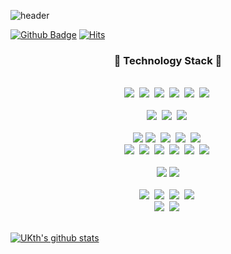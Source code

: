 ![header](https://capsule-render.vercel.app/api?type=waving&color=auto&height=300&section=header&text=Welcome&fontSize=70)

[![Github Badge](https://img.shields.io/badge/-Github-000?style=flat-square&logo=Github&logoColor=white&link=https://github.com/UKth)](https://github.com/UKth)
[![Hits](https://hits.seeyoufarm.com/api/count/incr/badge.svg?url=https%3A%2F%2Fgithub.com%2FUKth&count_bg=%23666666&title_bg=%23000000&icon=tinder.svg&icon_color=%23FF2D2D&title=hits&edge_flat=false)](https://hits.seeyoufarm.com)

<h3 align="center">📘 Technology Stack 📘</h3>

<p align="center">
  <br>
  <img src="https://img.shields.io/badge/-C++-00599C?style=flat-square&logo=C%2b%2b&logoColor=white"/>&nbsp
  <img src="https://img.shields.io/badge/-Python-3776AB?style=flat-square&logo=Python&logoColor=white"/>&nbsp
  <img src="https://img.shields.io/badge/-JavaScript-F7DF1E?style=flat-square&logo=JavaScript&logoColor=white"/>&nbsp
  <img src="https://img.shields.io/badge/-TypeScript-3178C6?style=flat-square&logo=TypeScript&logoColor=white"/>&nbsp
  <img src="https://img.shields.io/badge/-Ruby-CC342D?style=flat-square&logo=Ruby&logoColor=white"/>&nbsp
  <img src="https://img.shields.io/badge/Java-007396?style=flat-square&logo=Java&logoColor=white"/>&nbsp
  <br>
  <br>
  <img src="https://img.shields.io/badge/-HTML5-E34F26?style=flat-square&logo=HTML5&logoColor=white"/>&nbsp
  <img src="https://img.shields.io/badge/-CSS3-1572B6?style=flat-square&logo=CSS3&logoColor=white"/>&nbsp
  <img src="https://img.shields.io/badge/-php-777BB4?style=flat-square&logo=PHP&logoColor=white"/>&nbsp
  <br>
  <br>
  <img src="https://img.shields.io/badge/-Express-000000?style=flat-square&logo=express&logoColor=white">
  <img src="https://img.shields.io/badge/-React-31bAdB?style=flat-square&logo=React&logoColor=white"/>&nbsp
  <img src="https://img.shields.io/badge/-Next.js-000000?style=flat-square&logo=Next.js&logoColor=white"/>&nbsp
  <img src="https://img.shields.io/badge/-ReactNative-1572b6?style=flat-square&logo=React"/>&nbsp
  <img src="https://img.shields.io/badge/-Expo-000020?style=flat-square&logo=expo&logoColor=white"/>&nbsp
  <br>
  <img src="https://img.shields.io/badge/-PostgreSQL-336791?style=flat-square&logo=PostgreSQL&logoColor=white"/>&nbsp
  <img src="https://img.shields.io/badge/-MySQL-4479A1?style=flat-square&logo=MySQL&logoColor=white"/>&nbsp
  <img src="https://img.shields.io/badge/-GraphQL-E10098?style=flat-square&logo=GraphQL"/>&nbsp
  <img src="https://img.shields.io/badge/-Apollo-311C87?style=flat-square&logo=ApolloGraphQL"/>&nbsp
  <img src="https://img.shields.io/badge/-Prisma-2D3748?style=flat-square&logo=Prisma&logoColor=white"/>&nbsp
  <img src="https://img.shields.io/badge/-Ruby on Rails-CC0000?style=flat-square&logo=RubyonRails&logoColor=white"/>&nbsp
  <br>
  <br>
  <img src="https://img.shields.io/badge/-PyTorch-EE4C2C?style=flat-square&logo=PyTorch&logoColor=white"/>
  <img src="https://img.shields.io/badge/-Keras-D00000?style=flat-square&logo=Keras&logoColor=white"/>
  <br>
  <br>
  <img src="https://img.shields.io/badge/-AWS-232F3E?style=flat-square&logo=Amazon%20AWS&logoColor=white"/>&nbsp
  <img src="https://img.shields.io/badge/-git-F05032?style=flat-square&logo=git&logoColor=white"/>&nbsp
  <img src="https://img.shields.io/badge/-Docker-2496ED?style=flat-square&logo=Docker&logoColor=white"/>&nbsp
  <img src="https://img.shields.io/badge/-Firebase-FFCA28?style=flat-square&logo=Firebase&logoColor=white"/>&nbsp
  <br>
  <img src="https://img.shields.io/badge/-GithubActions-2088FF?style=flat-square&logo=GitHubActions&logoColor=white"/>&nbsp
  <img src="https://img.shields.io/badge/-CircleCI-10AF5A?style=flat-square&logo=CircleCI&logoColor=white"/>&nbsp
  <br>
  <br>
</p>


[![UKth's github stats](https://github-readme-stats.vercel.app/api?username=UKth&show_icons=true)](https://github-readme-stats.vercel.app/api?username=UKth)
